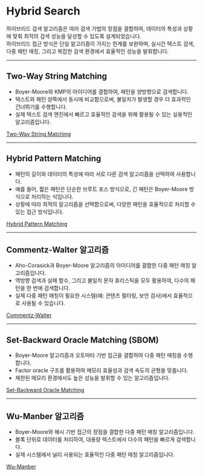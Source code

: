 # Hybrid Search

하이브리드 검색 알고리즘은 여러 검색 기법의 장점을 결합하여, 데이터의 특성과 상황에 맞춰 최적의 검색 성능을 달성할 수 있도록 설계되었습니다.  
하이브리드 접근 방식은 단일 알고리즘이 가지는 한계를 보완하며, 실시간 텍스트 검색, 다중 패턴 매칭, 그리고 복잡한 검색 환경에서 효율적인 성능을 발휘합니다.

---

## Two-Way String Matching
* Boyer-Moore와 KMP의 아이디어를 결합하여, 패턴을 양방향으로 검색합니다.
* 텍스트와 패턴 양쪽에서 동시에 비교함으로써, 불일치가 발생할 경우 더 효과적인 건너뛰기를 수행합니다.
* 실제 텍스트 검색 엔진에서 빠르고 효율적인 검색을 위해 활용될 수 있는 실용적인 알고리즘입니다.

[Two-Way String Matching](./TWSM/README.md)

---

## Hybrid Pattern Matching
* 패턴의 길이와 데이터의 특성에 따라 서로 다른 검색 알고리즘을 선택하여 사용합니다.
* 예를 들어, 짧은 패턴은 단순한 브루트 포스 방식으로, 긴 패턴은 Boyer-Moore 방식으로 처리하는 식입니다.
* 상황에 따라 최적의 알고리즘을 선택함으로써, 다양한 패턴을 효율적으로 처리할 수 있는 접근 방식입니다.

[Hybrid Pattern Matching](hpm.md)

---

## Commentz-Walter 알고리즘
* Aho-Corasick과 Boyer-Moore 알고리즘의 아이디어를 결합한 다중 패턴 매칭 알고리즘입니다.
* 역방향 검색과 실패 함수, 그리고 불일치 문자 휴리스틱을 모두 활용하여, 다수의 패턴을 한 번에 검색합니다.
* 실제 다중 패턴 매칭이 필요한 시스템(예: 콘텐츠 필터링, 보안 검사)에서 효율적으로 사용될 수 있습니다.

[Commentz-Walter](cw.md)

---

## Set-Backward Oracle Matching (SBOM)
* Boyer-Moore 알고리즘과 오토마타 기반 접근을 결합하여 다중 패턴 매칭을 수행합니다.
* Factor oracle 구조를 활용하여 메모리 효율성과 검색 속도의 균형을 맞춥니다.
* 제한된 메모리 환경에서도 높은 성능을 발휘할 수 있는 알고리즘입니다.

[Set-Backward Oracle Matching](sbom.md)

---

## Wu-Manber 알고리즘
* Boyer-Moore와 해시 기반 접근의 장점을 결합한 다중 패턴 매칭 알고리즘입니다.
* 블록 단위로 데이터를 처리하여, 대용량 텍스트에서 다수의 패턴을 빠르게 검색합니다.
* 실제 시스템에서 널리 사용되는 효율적인 다중 패턴 매칭 알고리즘입니다.

[Wu-Manber](wm.md)